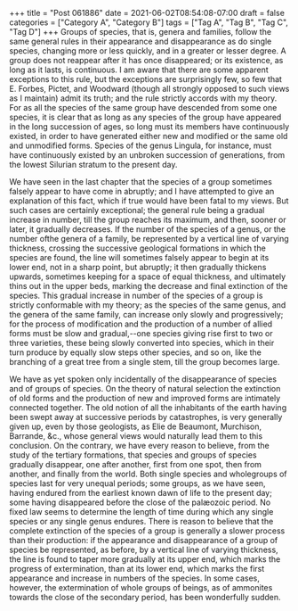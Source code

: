+++
title = "Post 061886"
date = 2021-06-02T08:54:08-07:00
draft = false
categories = ["Category A", "Category B"]
tags = ["Tag A", "Tag B", "Tag C", "Tag D"]
+++
Groups of species, that is, genera and families, follow the same general rules in their appearance and disappearance as do single species, changing more or less quickly, and in a greater or lesser degree. A group does not reappear after it has once disappeared; or its existence, as long as it lasts, is continuous. I am aware that there are some apparent exceptions to this rule, but the exceptions are surprisingly few, so few that E. Forbes, Pictet, and Woodward (though all strongly opposed to such views as I maintain) admit its truth; and the rule strictly accords with my theory. For as all the species of the same group have descended from some one species, it is clear that as long as any species of the group have appeared in the long succession of ages, so long must its members have continuously existed, in order to have generated either new and modified or the same old and unmodified forms. Species of the genus Lingula, for instance, must have continuously existed by an unbroken succession of generations, from the lowest Silurian stratum to the present day.

We have seen in the last chapter that the species of a group sometimes falsely appear to have come in abruptly; and I have attempted to give an explanation of this fact, which if true would have been fatal to my views. But such cases are certainly exceptional; the general rule being a gradual increase in number, till the group reaches its maximum, and then, sooner or later, it gradually decreases. If the number of the species of a genus, or the number ofthe genera of a family, be represented by a vertical line of varying thickness, crossing the successive geological formations in which the species are found, the line will sometimes falsely appear to begin at its lower end, not in a sharp point, but abruptly; it then gradually thickens upwards, sometimes keeping for a space of equal thickness, and ultimately thins out in the upper beds, marking the decrease and final extinction of the species. This gradual increase in number of the species of a group is strictly conformable with my theory; as the species of the same genus, and the genera of the same family, can increase only slowly and progressively; for the process of modification and the production of a number of allied forms must be slow and gradual,--one species giving rise first to two or three varieties, these being slowly converted into species, which in their turn produce by equally slow steps other species, and so on, like the branching of a great tree from a single stem, till the group becomes large.

We have as yet spoken only incidentally of the disappearance of species and of groups of species. On the theory of natural selection the extinction of old forms and the production of new and improved forms are intimately connected together. The old notion of all the inhabitants of the earth having been swept away at successive periods by catastrophes, is very generally given up, even by those geologists, as Elie de Beaumont, Murchison, Barrande, &c., whose general views would naturally lead them to this conclusion. On the contrary, we have every reason to believe, from the study of the tertiary formations, that species and groups of species gradually disappear, one after another, first from one spot, then from another, and finally from the world. Both single species and wholegroups of species last for very unequal periods; some groups, as we have seen, having endured from the earliest known dawn of life to the present day; some having disappeared before the close of the palæozoic period. No fixed law seems to determine the length of time during which any single species or any single genus endures. There is reason to believe that the complete extinction of the species of a group is generally a slower process than their production: if the appearance and disappearance of a group of species be represented, as before, by a vertical line of varying thickness, the line is found to taper more gradually at its upper end, which marks the progress of extermination, than at its lower end, which marks the first appearance and increase in numbers of the species. In some cases, however, the extermination of whole groups of beings, as of ammonites towards the close of the secondary period, has been wonderfully sudden.
